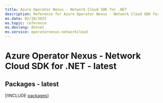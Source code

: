 ```yaml
---
title: Azure Operator Nexus - Network Cloud SDK for .NET
description: Reference for Azure Operator Nexus - Network Cloud SDK for .NET
ms.date: 02/10/2025
ms.topic: reference
ms.devlang: dotnet
ms.service: operatornexus-networkcloud
---
```

# Azure Operator Nexus - Network Cloud SDK for .NET - latest
## Packages - latest
[!INCLUDE [packages](operator-nexus---network-cloud-index.md)]